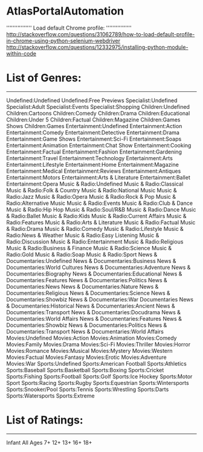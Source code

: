 # AtlasPortalAutomation

''''''''''''''''
Load default Chrome profile:
''''''''''''''''
http://stackoverflow.com/questions/31062789/how-to-load-default-profile-in-chrome-using-python-selenium-webdriver
http://stackoverflow.com/questions/12332975/installing-python-module-within-code

# List of Genres:
--------------------------------------
Undefined:Undefined
Undefined:Free Previews
Specialist:Undefined
Specialist:Adult
Specialist:Events
Specialist:Shopping
Children:Undefined
Children:Cartoons
Children:Comedy
Children:Drama
Children:Educational
Children:Under 5
Children:Factual
Children:Magazine
Children:Games Shows
Children:Games
Entertainment:Undefined
Entertainment:Action
Entertainment:Comedy
Entertainment:Detective
Entertainment:Drama
Entertainment:Game Shows
Entertainment:Sci-Fi
Entertainment:Soaps
Entertainment:Animation
Entertainment:Chat Show
Entertainment:Cooking
Entertainment:Factual
Entertainment:Fashion
Entertainment:Gardening
Entertainment:Travel
Entertainment:Technology
Entertainment:Arts
Entertainment:Lifestyle
Entertainment:Home
Entertainment:Magazine
Entertainment:Medical
Entertainment:Reviews
Entertainment:Antiques
Entertainment:Motors
Entertainment:Arts & Literature
Entertainment:Ballet
Entertainment:Opera
Music & Radio:Undefined
Music & Radio:Classical
Music & Radio:Folk & Country
Music & Radio:National Music
Music & Radio:Jazz
Music & Radio:Opera
Music & Radio:Rock & Pop
Music & Radio:Alternative Music
Music & Radio:Events
Music & Radio:Club & Dance
Music & Radio:Hip Hop
Music & Radio:Soul/R&B
Music & Radio:Dance
Music & Radio:Ballet
Music & Radio:Kids
Music & Radio:Current Affairs
Music & Radio:Features
Music & Radio:Arts & Literature
Music & Radio:Factual
Music & Radio:Drama
Music & Radio:Comedy
Music & Radio:Lifestyle
Music & Radio:News & Weather
Music & Radio:Easy Listening
Music & Radio:Discussion
Music & Radio:Entertainment
Music & Radio:Religious
Music & Radio:Business & Finance
Music & Radio:Science
Music & Radio:Gold
Music & Radio:Soap
Music & Radio:Sport
News & Documentaries:Undefined
News & Documentaries:Business
News & Documentaries:World Cultures
News & Documentaries:Adventure
News & Documentaries:Biography
News & Documentaries:Educational
News & Documentaries:Features
News & Documentaries:Politics
News & Documentaries:News
News & Documentaries:Nature
News & Documentaries:Religious
News & Documentaries:Science
News & Documentaries:Showbiz
News & Documentaries:War Documentaries
News & Documentaries:Historical
News & Documentaries:Ancient
News & Documentaries:Transport
News & Documentaries:Docudrama
News & Documentaries:World Affairs
News & Documentaries:Features
News & Documentaries:Showbiz
News & Documentaries:Politics
News & Documentaries:Transport
News & Documentaries:World Affairs
Movies:Undefined
Movies:Action
Movies:Animation
Movies:Comedy
Movies:Family
Movies:Drama
Movies:Sci-Fi
Movies:Thriller
Movies:Horror
Movies:Romance
Movies:Musical
Movies:Mystery
Movies:Western
Movies:Factual
Movies:Fantasy
Movies:Erotic
Movies:Adventure
Movies:War
Sports:Undefined
Sports:American Football
Sports:Athletics
Sports:Baseball
Sports:Basketball
Sports:Boxing
Sports:Cricket
Sports:Fishing
Sports:Football
Sports:Golf
Sports:Ice Hockey
Sports:Motor Sport
Sports:Racing
Sports:Rugby
Sports:Equestrian
Sports:Wintersports
Sports:Snooker/Pool
Sports:Tennis
Sports:Wrestling
Sports:Darts
Sports:Watersports
Sports:Extreme


# List of Ratings:
--------------------------------------
Infant
All Ages
7+
12+
13+
16+
18+